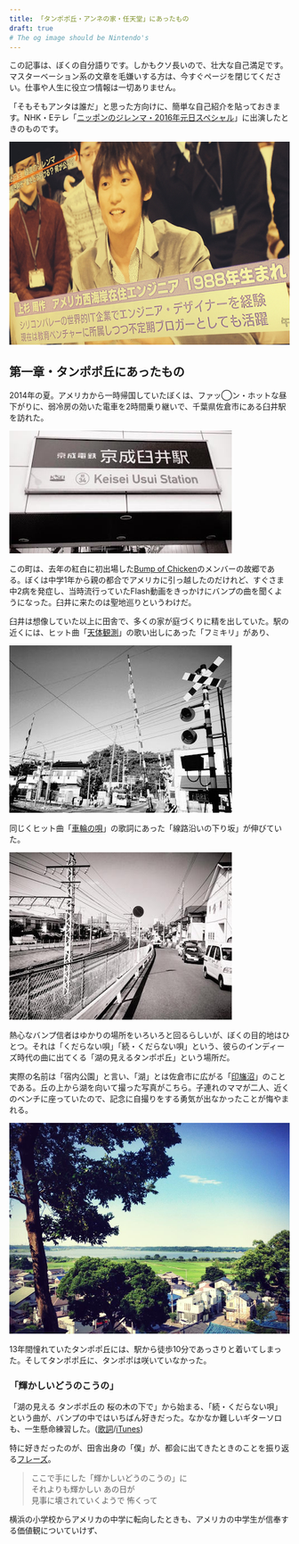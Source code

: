 ```yaml
---
title: 「タンポポ丘・アンネの家・任天堂」にあったもの
draft: true
# The og image should be Nintendo's
---
```


この記事は、ぼくの自分語りです。しかもクソ長いので、壮大な自己満足です。マスターベーション系の文章を毛嫌いする方は、今すぐページを閉じてください。仕事や人生に役立つ情報は一切ありません。

「そもそもアンタは誰だ」と思った方向けに、簡単な自己紹介を貼っておきます。NHK・Eテレ「[ニッポンのジレンマ・2016年元日スペシャル](http://chibicode.com/nhk-dilemma/)」に出演したときのものです。

![上杉周作 プロフィール](/assets/images/tanpopo-anne-nintendo/dilemma.jpg)

## 第一章・タンポポ丘にあったもの

2014年の夏。アメリカから一時帰国していたぼくは、ファッ◯ン・ホットな昼下がりに、弱冷房の効いた電車を2時間乗り継いで、千葉県佐倉市にある臼井駅を訪れた。

![](/assets/images/tanpopo-anne-nintendo/usui.jpg)

この町は、去年の紅白に初出場した[Bump of Chicken](http://www.bumpofchicken.com/)のメンバーの故郷である。ぼくは中学1年から親の都合でアメリカに引っ越したのだけれど、すぐさま中2病を発症し、当時流行っていたFlash動画をきっかけにバンプの曲を聞くようになった。臼井に来たのは聖地巡りというわけだ。

臼井は想像していた以上に田舎で、多くの家が庭づくりに精を出していた。駅の近くには、ヒット曲「[天体観測](https://www.youtube.com/watch?v=j7CDb610Bg0)」の歌い出しにあった「フミキリ」があり、

![](/assets/images/tanpopo-anne-nintendo/usui2.jpg)

同じくヒット曲「[車輪の唄](https://www.youtube.com/watch?v=x9S9oygUEW0)」の歌詞にあった「線路沿いの下り坂」が伸びていた。

![](/assets/images/tanpopo-anne-nintendo/usui3.jpg)

熱心なバンプ信者はゆかりの場所をいろいろと回るらしいが、ぼくの目的地はひとつ。それは「くだらない唄」「続・くだらない唄」という、彼らのインディーズ時代の曲に出てくる「湖の見えるタンポポ丘」という場所だ。

実際の名前は「宿内公園」と言い、「湖」とは佐倉市に広がる「[印旛沼](https://ja.wikipedia.org/wiki/%E5%8D%B0%E6%97%9B%E6%B2%BC)」のことである。丘の上から湖を向いて撮った写真がこちら。子連れのママが二人、近くのベンチに座っていたので、記念に自撮りをする勇気が出なかったことが悔やまれる。

![](/assets/images/tanpopo-anne-nintendo/tanpopo.jpg)

13年間憧れていたタンポポ丘には、駅から徒歩10分であっさりと着いてしまった。そしてタンポポ丘に、タンポポは咲いていなかった。

### 「輝かしいどうのこうの」

「湖の見える タンポポ丘の 桜の木の下で」から始まる、「続・くだらない唄」という曲が、バンプの中ではいちばん好きだった。なかなか難しいギターソロも、一生懸命練習した。([歌詞](http://www.utamap.com/showkasi.php?surl=B06661)/[iTunes](https://geo.itunes.apple.com/jp/album/the-living-dead/id201489745?))

特に好きだったのが、田舎出身の「僕」が、都会に出てきたときのことを振り返る[フレーズ](http://www.utamap.com/showkasi.php?surl=B06661)。

> ここで手にした「輝かしいどうのこうの」に<br>
> それよりも輝かしい あの日が<br>
> 見事に壊されていくようで 怖くって

横浜の小学校からアメリカの中学に転向したときも、アメリカの中学生が信奉する価値観についていけず、
